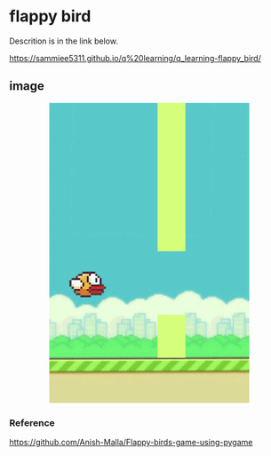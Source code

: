 # flappy bird

Descrition is in the link below.

https://sammiee5311.github.io/q%20learning/q_learning-flappy_bird/


## image

<center> <img src="img/play_2.gif"> </center>

### Reference
https://github.com/Anish-Malla/Flappy-birds-game-using-pygame
